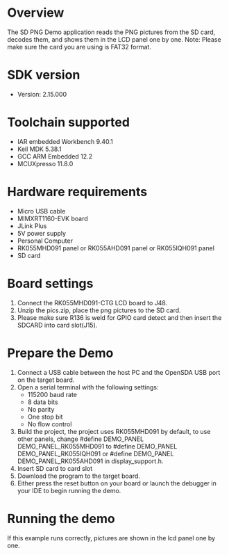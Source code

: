 Overview
========
The SD PNG Demo application reads the PNG pictures from the SD card,
decodes them, and shows them in the LCD panel one by one.
Note: Please make sure the card you are using is FAT32 format.

SDK version
===========
- Version: 2.15.000

Toolchain supported
===================
- IAR embedded Workbench  9.40.1
- Keil MDK  5.38.1
- GCC ARM Embedded  12.2
- MCUXpresso  11.8.0

Hardware requirements
=====================
- Micro USB cable
- MIMXRT1160-EVK board
- JLink Plus
- 5V power supply
- Personal Computer
- RK055MHD091 panel or RK055AHD091 panel or RK055IQH091 panel
- SD card

Board settings
==============
1. Connect the RK055MHD091-CTG LCD board to J48.
2. Unzip the pics.zip, place the png pictures to the SD card.
3. Please make sure R136 is weld for GPIO card detect and then insert the SDCARD into card slot(J15).


Prepare the Demo
================
1.  Connect a USB cable between the host PC and the OpenSDA USB port on the target board.
2.  Open a serial terminal with the following settings:
    - 115200 baud rate
    - 8 data bits
    - No parity
    - One stop bit
    - No flow control
3.  Build the project, the project uses RK055MHD091 by default, to use other panels,
    change
    #define DEMO_PANEL DEMO_PANEL_RK055MHD091
    to
    #define DEMO_PANEL DEMO_PANEL_RK055IQH091
    or
    #define DEMO_PANEL DEMO_PANEL_RK055AHD091
    in display_support.h.
3.	Insert SD card to card slot
4.  Download the program to the target board.
5.  Either press the reset button on your board or launch the debugger in your IDE to begin running the demo.

Running the demo
================
If this example runs correctly, pictures are shown in the lcd panel one by one.
